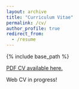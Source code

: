 ```yaml
---
layout: archive
title: "Curriculum Vitae"
permalink: /cv/
author_profile: true
redirect_from:
  - /resume
---
```


{% include base_path %}

[PDF CV available here.](https://cmace98.github.io/files/CVGH6-1-25.pdf)

Web CV in progress!

<!-- ## Education
---
**Ph.D in Physics**<br>The Ohio State University<br>2020-2026 (expected)

**B.S. in Physics and Mathematics, Minor in Music**<br>The University of North Carolina at Chapel Hill<br>2016-2020<br>Thesis: *Simulating the Thermal Evolution of Dark Matter During an Early Matter-Dominated Era*

## Awards
---

**Presidential Fellowship**<br>OSU Dissertation Year Fellowship<br>November 2024

**Physics Service Award**<br>OSU Physics Department award for Department and University Service<br>April 2024

**Hazel Brown Outstanding Teaching Assistant Award**<br>OSU Physics Department Award for Teaching<br>April 2021

## Service -->
